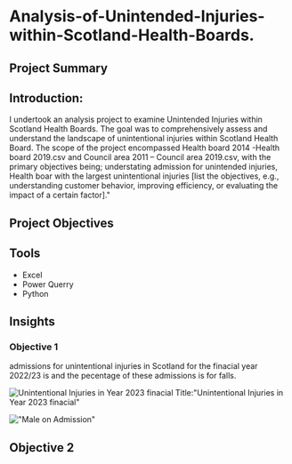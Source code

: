 # Analysis-of-Unintended-Injuries-within-Scotland-Health-Boards.

## Project Summary
## Introduction:
I undertook an analysis project to examine Unintended Injuries within Scotland Health Boards. The goal was to comprehensively assess and understand the landscape of unintentional injuries within Scotland Health Board.
The scope of the project encompassed Health board 2014 -Health board 2019.csv and Council area 2011 – Council area 2019.csv, with the primary objectives being; understating admission for unintended injuries, Health boar with the largest unintentional injuries  [list the objectives, e.g., understanding customer behavior, improving efficiency, or evaluating the impact of a certain factor]."

## Project Objectives

## Tools
* Excel
* Power Querry
* Python


## Insights
### Objective 1
admissions for unintentional injuries in Scotland for the finacial year 2022/23 is and the pecentage of these admissions is for falls.

![](https://github.com/Jejefunmi/Analysis-of-Unintentional-Injuries-within-Scotland-Health-Boards/blob/main/Objective%201.png "Unintentional Injuries in Year 2023 finacial")
Title:"Unintentional Injuries in Year 2023 finacial"



!["Male on Admission"](https://github.com/Jejefunmi/Analysis-of-Unintentional-Injuries-within-Scotland-Health-Boards/blob/main/GRAPH.png "Male on Admission")


## Objective 2
